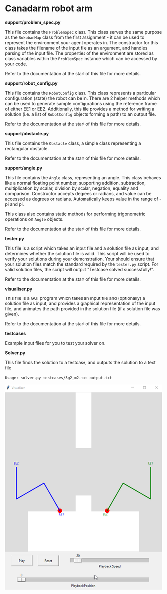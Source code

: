 # Canadarm robot arm

**support/problem_spec.py**

This file contains the `ProblemSpec` class. This class serves the same purpose as the `SokobanMap` class from the first assignment - it can be used to represent the environment your agent operates in. The constructor for this class takes the filename of the input file as an argument, and handles parsing of the input file. The properties of the environment are stored as class variables within the `ProblemSpec` instance which can be accessed by your code.

Refer to the documentation at the start of this file for more details.

**support/robot_config.py**

This file contains the `RobotConfig` class. This class represents a particular configuration (state) the robot can be in. There are 2 helper methods which can be used to generate sample configurations using the reference frame of either EE1 or EE2. Additionally, this file provides a method for writing a solution (i.e. a list of `RobotConfig` objects forming a path) to an output file.

Refer to the documentation at the start of this file for more details.

**support/obstacle.py**

This file contains the `Obstacle` class, a simple class representing a rectangular obstacle.

Refer to the documentation at the start of this file for more details.

**support/angle.py**

This file contains the `Angle` class, representing an angle. This class behaves like a normal floating point number, supporting addition, subtraction, multiplication by scalar, division by scalar, negation, equality and comparison. Constructor accepts degrees or radians, and value can be accessed as degrees or radians. Automatically keeps value in the range of -pi and pi.

This class also contains static methods for performing trigonometric operations on `Angle` objects.

Refer to the documentation at the start of this file for more details.

**tester.py**

This file is a script which takes an input file and a solution file as input, and determines whether the solution file is valid. This script will be used to verify your solutions during your demonstration. Your should ensure that your solution files match the standard required by the `tester.py` script. For valid solution files, the script will output "Testcase solved successfully!".

Refer to the documentation at the start of this file for more details.

**visualiser.py**

This file is a GUI program which takes an input file and (optionally) a solution file as input, and provides a graphical representation of the input file, and animates the path provided in the solution file (if a solution file was given).

Refer to the documentation at the start of this file for more details.

**testcases**

Example input files for you to test your solver on.

**Solver.py**

This file finds the solution to a testcase, and outputs the solution to a text file

`Usage:
solver.py testcases/3g2_m2.txt output.txt`

![](old_revisions/armgif.gif)

